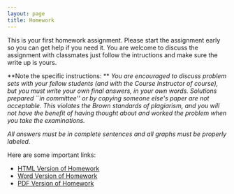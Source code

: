 ```yaml
---
layout: page
title: Homework
---
```



This is your first homework assignment. Please start the assignment early so you can get help if you need it. You are welcome to discuss the assignment with classmates just follow the intructions and make sure the write up is yours. 

**Note the specific instructions: ** *You are encouraged to discuss problem sets with your fellow students (and with the Course Instructor of course), but you must write your own final answers, in your own words. Solutions prepared ``in committee'' or by copying someone else's paper are not acceptable.  This violates the Brown standards of plagiarism, and you will not have the benefit of having thought about and worked the problem when you take the examinations.*

*All answers must be in complete sentences and all graphs must be properly labeled.*


Here are some important links:

- [HTML Version of Homework](../homework/hw1.html)
- [Word Version of Homework](https://raw.githubusercontent.com/php-1510-2510/php-1510-2510.github.io/master/homework/hw1.docx)
- [PDF Version of Homework](https://raw.githubusercontent.com/php-1510-2510/php-1510-2510.github.io/master/homework/hw1.pdf)
